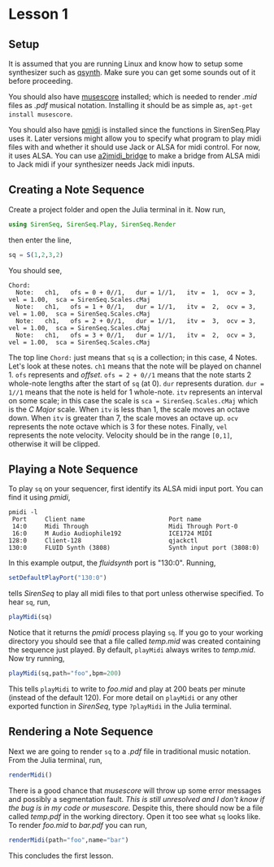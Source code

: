 # Lesson 1


## Setup

It is assumed that you are running Linux and know how to setup some synthesizer such as [qsynth](http://apps.linuxaudio.org/apps/all/qsynth).  Make sure you can get some sounds out of it before proceeding.

You should also have [musescore]((https://musescore.org/)) installed; which is needed to render *.mid* files as *.pdf* musical notation.  Installing it should be as simple as, `apt-get install musescore`.

You should also have [pmidi](http://alsa.opensrc.org/Pmidi) is installed since the functions in SirenSeq.Play uses it.  Later versions might allow you to specify what program to play midi files with and whether it should use Jack or ALSA for midi control.  For now, it uses ALSA.  You can use [a2jmidi_bridge](http://manpages.ubuntu.com/manpages/wily/man1/a2jmidi_bridge.1.html) to make a bridge from ALSA midi to Jack midi if your synthesizer needs Jack midi inputs.



## Creating a Note Sequence

Create a project folder and open the Julia terminal in it.  Now run,
```julia
using SirenSeq, SirenSeq.Play, SirenSeq.Render
```
then enter the line,
```julia
sq = S(1,2,3,2)
```
You should see,
```
Chord:
  Note:   ch1,   ofs = 0 + 0//1,   dur = 1//1,   itv =  1,  ocv = 3,  vel = 1.00,  sca = SirenSeq.Scales.cMaj
  Note:   ch1,   ofs = 1 + 0//1,   dur = 1//1,   itv =  2,  ocv = 3,  vel = 1.00,  sca = SirenSeq.Scales.cMaj
  Note:   ch1,   ofs = 2 + 0//1,   dur = 1//1,   itv =  3,  ocv = 3,  vel = 1.00,  sca = SirenSeq.Scales.cMaj
  Note:   ch1,   ofs = 3 + 0//1,   dur = 1//1,   itv =  2,  ocv = 3,  vel = 1.00,  sca = SirenSeq.Scales.cMaj
```
The top line `Chord:` just means that `sq` is a collection; in this case, 4 Notes.  Let's look at these notes.  `ch1` means that the note will be played on channel 1.  `ofs` represents and *offset*.  `ofs = 2 + 0//1` means that the note starts 2 whole-note lengths after the start of `sq` (at 0).  `dur` represents duration.  `dur = 1//1` means that the note is held for 1 whole-note.  `itv` represents an interval on some scale; in this case the scale is `sca = SirenSeq.Scales.cMaj` which is the *C Major* scale.  When `itv` is less than 1, the scale moves an octave down.  When `itv` is greater than 7, the scale moves an octave up.  `ocv` represents the note octave which is 3 for these notes.  Finally, `vel` represents the note velocity.  Velocity should be in the range `[0,1]`, otherwise it will be clipped.


## Playing a Note Sequence

To play `sq` on your sequencer, first identify its ALSA midi input port.  You can find it using *pmidi*,
```
pmidi -l
 Port     Client name                       Port name
 14:0     Midi Through                      Midi Through Port-0
 16:0     M Audio Audiophile192             ICE1724 MIDI
128:0     Client-128                        qjackctl
130:0     FLUID Synth (3808)                Synth input port (3808:0)

```
In this example output, the *fluidsynth* port is "130:0".  Running,
```julia
setDefaultPlayPort("130:0")
```
tells *SirenSeq* to play all midi files to that port unless otherwise specified.  To hear `sq`, run,
```julia
playMidi(sq)
```
Notice that it returns the *pmidi* process playing `sq`.  If you go to your working directory you should see that a file called *temp.mid* was created containing the sequence just played.  By default, `playMidi` always writes to *temp.mid*.  Now try running,
```julia
playMidi(sq,path="foo",bpm=200)
```
This tells `playMidi` to write to *foo.mid* and play at 200 beats per minute (instead of the default 120).  For more detail on `playMidi` or any other exported function in *SirenSeq*, type `?playMidi` in the Julia terminal.


## Rendering a Note Sequence

Next we are going to render `sq` to a *.pdf* file in traditional music notation.  From the Julia terminal, run,
```julia
renderMidi()
```
There is a good chance that *musescore* will throw up some error messages and possibly a segmentation fault.  *This is still unresolved and I don't know if the bug is in my code or musescore.*  Despite this, there should now be a file called *temp.pdf* in the working directory.  Open it too see what `sq` looks like.  To render *foo.mid* to *bar.pdf* you can run, 
```julia
renderMidi(path="foo",name="bar")
```

This concludes the first lesson.






